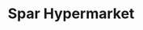 ---
title: "Spar Hypermarket"
url: /hyderabad/spar-hypermarket-hitec-kukatpally-main-road/
shop: Supermarkt
---